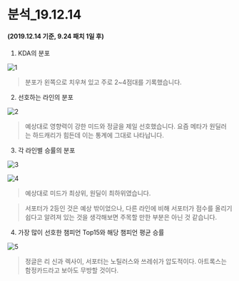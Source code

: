 # 분석_19.12.14

#### (2019.12.14 기준, 9.24 패치 1일 후)

1. KDA의 분포

![1](https://user-images.githubusercontent.com/58083333/70853077-7eff5800-1eec-11ea-9b73-c888db29dc2c.png)

> 분포가 왼쪽으로 치우쳐 있고 주로 2~4점대를 기록했습니다.

2. 선호하는 라인의 분포

![2](https://user-images.githubusercontent.com/58083333/70853079-80308500-1eec-11ea-85cf-0c967560d8b4.png)

> 예상대로 영향력이 강한 미드와 정글을 제일 선호했습니다. 요즘 메타가 원딜러는 하드캐리가 힘든데 이는 통계에 그대로 나타납니다.

3. 각 라인별 승률의 분포

![3](https://user-images.githubusercontent.com/58083333/70853080-80c91b80-1eec-11ea-96a1-e181dd7b92f7.png)

![4](https://user-images.githubusercontent.com/58083333/70853082-8161b200-1eec-11ea-8568-3d799f092cc1.png)

> 예상대로 미드가 최상위, 원딜이 최하위였습니다.

> 서포터가 2등인 것은 예상 밖이었으나, 다른 라인에 비해 서포터가 점수를 올리기 쉽다고 알려져 있는 것을 생각해보면 주목할 만한 부분은 아닌 것 같습니다.

4. 가장 많이 선호한 챔피언 Top15와 해당 챔피언 평균 승률

![5](https://user-images.githubusercontent.com/58083333/70853083-81fa4880-1eec-11ea-97b9-1c68b2c8c55e.png)

> 정글은 리 신과 렉사이, 서포터는 노틸러스와 쓰레쉬가 압도적이다.
> 아트록스는 함정카드라고 보아도 무방할 것이다.
